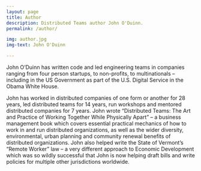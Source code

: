 ```yaml
---
layout: page
title: Author
description: Distributed Teams author John O'Duinn.
permalink: /author/

img: author.jpg
img-text: John O'Duinn

---
```


John O’Duinn has written code and led engineering teams in companies ranging from four person startups, to non-profits, to multinationals – including in the US Government as part of the U.S. Digital Service in the Obama White House.

John has worked in distributed companies of one form or another for 28 years, led distributed teams for 14 years, run workshops and mentored distributed companies for 7 years. John wrote “Distributed Teams: The Art and Practice of Working Together While Physically Apart” – a business management book which covers essential practical mechanics of how to work in and run distributed organizations, as well as the wider diversity, environmental, urban planning and community renewal benefits of distributed organizations. John also helped write the State of Vermont’s “Remote Worker” law – a very different approach to Economic Development which was so wildly successful that John is now helping draft bills and write policies for multiple other jurisdictions worldwide.
